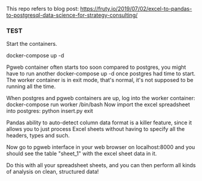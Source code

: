 This repo refers to blog post: https://fruty.io/2019/07/02/excel-to-pandas-to-postgresql-data-science-for-strategy-consulting/


### TEST

Start the containers.

docker-compose up -d

Pgweb container often starts too soon compared to postgres, you might have to run
another docker-compose up -d once postgres had time to start.
The worker container is in exit mode, that's normal, it's not supposed to be running all the time.

When postgres and pgweb containers are up, log into the worker container:
docker-compose run worker /bin/bash
Now import the excel spreadsheet into postgres:
python insert.py
exit

Pandas ability to auto-detect column data format is a killer feature, since it allows you to just process Excel sheets without having to specify all the headers, types and such.

Now go to pgweb interface in your web browser on localhost:8000
and you should see the table "sheet_1" with the excel sheet data in it.

Do this with all your spreadsheet sheets, and you can then perform all kinds of analysis on clean, structured data!
